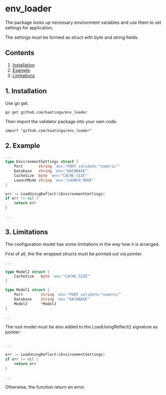 # env_loader

The package looks up necessary environment variables and use them to set settings for application.

The settings must be formed as struct with byte and string fields.

## Contents

1. [Installation](#installation)
2. [Example](#example)
3. [Limitations](#limits)

<a name="installation"></a>

## 1. Installation

Use go get.

	go get github.com/kaatinga/env_loader

Then import the validator package into your own code.

	import "github.com/kaatinga/env_loader"

<a name="example"></a>

## 2. Example

```go
...
type EnvironmentSettings struct {
    Port       string `env:"PORT validate:"numeric"`
    Database   string `env:"DATABASE"`
    CacheSize  byte `env:"CACHE_SIZE"`
    LaunchMode string `env:"LAUNCH_MODE"`
}

err := LoadUsingReflect(&EnvironmentSettings)
if err != nil {
    return err
}

...
```

<a name="limits"></a>

## 3. Limitations

The configuration model has some limitations in the way how it is arranged.

First of all, the the wrapped structs must be pointed out via pointer. 

```go
...

type Model2 struct {
    CacheSize   byte `env:"CACHE_SIZE"`
}

type Model1 struct {
    Port        string `env:"PORT validate:"numeric"`
    Database    string `env:"DATABASE"`
    Model2      *Model2
}

...
```

The root model must be also added to the LoadUsingReflect() signature as pointer:

```go

...

err := LoadUsingReflect(&EnvironmentSettings)
if err != nil {
    return err
}

...
```

Otherwise, the function return an error.
